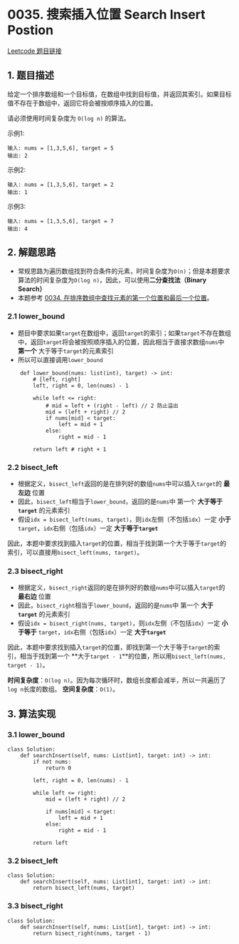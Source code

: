# 0035. 搜索插入位置 Search Insert Postion
[Leetcode 题目链接](https://leetcode.cn/problems/search-insert-position/)

## 1. 题目描述
给定一个排序数组和一个目标值，在数组中找到目标值，并返回其索引。如果目标值不存在于数组中，返回它将会被按顺序插入的位置。

请必须使用时间复杂度为 `O(log n)` 的算法。

示例1:
```
输入: nums = [1,3,5,6], target = 5
输出: 2
```

示例2:
```
输入: nums = [1,3,5,6], target = 2
输出: 1
```

示例3:
```
输入: nums = [1,3,5,6], target = 7
输出: 4
```

## 2. 解题思路
- 常规思路为遍历数组找到符合条件的元素，时间复杂度为`O(n)`；但是本题要求算法的时间复杂度为`O(log n)`，因此，可以使用**二分查找法（Binary Search）**
- 本题参考 [0034. 在排序数组中查找元素的第一个位置和最后一个位置](/leetcode/0034_在排序数组中查找元素的第一个和最后一个位置.md)。


### 2.1 lower_bound
- 题目中要求如果`target`在数组中，返回`target`的索引；如果`target`不存在数组中，返回`target`将会被按照顺序插入的位置，因此相当于直接求数组`nums`中 **第一个** 大于等于`target`的元素索引
- 所以可以直接调用`lower_bound`

```Py
    def lower_bound(nums: list(int), target) -> int:
        # [left, right]
        left, right = 0, len(nums) - 1

        while left <= right:
            # mid = left + (right - left) // 2 防止溢出
            mid = (left + right) // 2
            if nums[mid] < target:
                left = mid + 1
            else:
                right = mid - 1
        
        return left # right + 1
```

### 2.2 bisect_left
- 根据定义，`bisect_left`返回的是在排列好的数组`nums`中可以插入`target`的 **最左边** 位置
- 因此，`bisect_left`相当于`lower_bound`，返回的是`nums`中 第一个 **大于等于`target`** 的元素索引
- 假设`idx = bisect_left(nums, target)`，则`idx`左侧（不包括`idx`）一定 **小于** `target`，`idx`右侧（包括`idx`）一定 **大于等于`target`**

因此，本题中要求找到插入`target`的位置，相当于找到第一个大于等于`target`的索引，可以直接用`bisect_left(nums, target)`。

### 2.3 bisect_right
- 根据定义，`bisect_right`返回的是在排列好的数组`nums`中可以插入`target`的 **最右边** 位置
- 因此，`bisect_right`相当于`lower_bound`，返回的是`nums`中 第一个 **大于`target`** 的元素索引
- 假设`idx = bisect_right(nums, target)`，则`idx`左侧（不包括`idx`）一定 **小于等于** `target`，`idx`右侧（包括`idx`）一定 **大于`target`**

因此，本题中要求找到插入`target`的位置，即找到第一个大于等于`target`的索引，相当于找到第一个 **大于`target - 1`**的位置，所以用`bisect_left(nums, target - 1)`。

**时间复杂度**：`O(log n)`。因为每次循环时，数组长度都会减半，所以一共遍历了`log n`长度的数组。
**空间复杂度**：`O(1)`。

## 3. 算法实现
### 3.1 lower_bound
```Py
class Solution:
    def searchInsert(self, nums: List[int], target: int) -> int:
        if not nums:
            return 0

        left, right = 0, len(nums) - 1

        while left <= right:
            mid = (left + right) // 2

            if nums[mid] < target:
                left = mid + 1
            else:
                right = mid - 1

        return left
```

### 3.2 bisect_left
```Py
class Solution:
    def searchInsert(self, nums: List[int], target: int) -> int:
        return bisect_left(nums, target)
```

### 3.3 bisect_right
```Py
class Solution:
    def searchInsert(self, nums: List[int], target: int) -> int:
        return bisect_right(nums, target - 1)
```